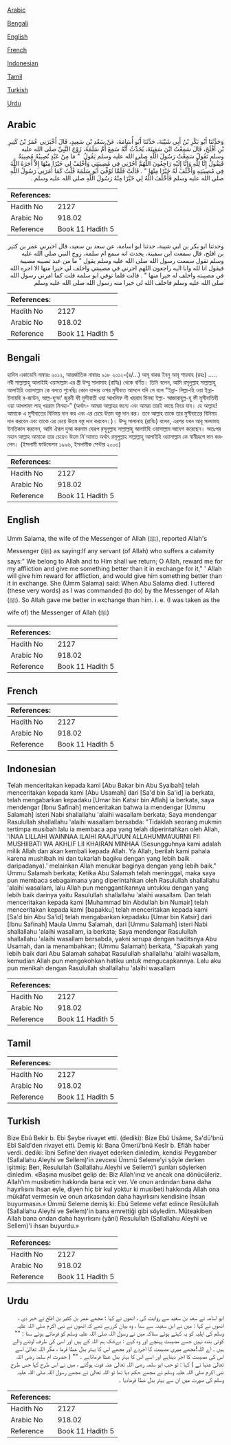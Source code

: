 [Arabic](#arabic)

[Bengali](#bengali)

[English](#english)

[French](#french)

[Indonesian](#indonesian)

[Tamil](#tamil)

[Turkish](#turkish)

[Urdu](#urdu)

## Arabic


<div dir="rtl" lang="ar" style={{fontSize:'larger',backgroundColor:'#f8f9fa',padding:20}}>
وَحَدَّثَنَا أَبُو بَكْرِ بْنُ أَبِي شَيْبَةَ، حَدَّثَنَا أَبُو أُسَامَةَ، عَنْ سَعْدِ بْنِ سَعِيدٍ، قَالَ أَخْبَرَنِي عُمَرُ بْنُ كَثِيرِ بْنِ أَفْلَحَ، قَالَ سَمِعْتُ ابْنَ سَفِينَةَ، يُحَدِّثُ أَنَّهُ سَمِعَ أُمَّ سَلَمَةَ، زَوْجَ النَّبِيِّ صلى الله عليه وسلم تَقُولُ سَمِعْتُ رَسُولَ اللَّهِ صلى الله عليه وسلم يَقُولُ ‏ "‏ مَا مِنْ عَبْدٍ تُصِيبُهُ مُصِيبَةٌ فَيَقُولُ إِنَّا لِلَّهِ وَإِنَّا إِلَيْهِ رَاجِعُونَ اللَّهُمَّ أْجُرْنِي فِي مُصِيبَتِي وَأَخْلِفْ لِي خَيْرًا مِنْهَا إِلاَّ أَجَرَهُ اللَّهُ فِي مُصِيبَتِهِ وَأَخْلَفَ لَهُ خَيْرًا مِنْهَا ‏"‏ ‏.‏ قَالَتْ فَلَمَّا تُوُفِّيَ أَبُو سَلَمَةَ قُلْتُ كَمَا أَمَرَنِي رَسُولُ اللَّهِ صلى الله عليه وسلم فَأَخْلَفَ اللَّهُ لِي خَيْرًا مِنْهُ رَسُولَ اللَّهِ صلى الله عليه وسلم ‏.‏
</div>
<div style={{backgroundColor:'#f8f9fa',padding:20, marginBottom: 10}}><table> <thead> <tr> <th>References:</th> <th></th> </tr> </thead> <tbody><tr><td>Hadith No</td><td>2127</td></tr><tr><td>Arabic No</td><td>918.02</td></tr><tr><td>Reference</td><td>Book 11 Hadith 5</td></tr></tbody></table></div>


<div dir="rtl" lang="ar" style={{fontSize:'larger',backgroundColor:'#f8f9fa',padding:20}}>
وحدثنا ابو بكر بن ابي شيبة، حدثنا ابو اسامة، عن سعد بن سعيد، قال اخبرني عمر بن كثير بن افلح، قال سمعت ابن سفينة، يحدث انه سمع ام سلمة، زوج النبي صلى الله عليه وسلم تقول سمعت رسول الله صلى الله عليه وسلم يقول " ما من عبد تصيبه مصيبة فيقول انا لله وانا اليه راجعون اللهم اجرني في مصيبتي واخلف لي خيرا منها الا اجره الله في مصيبته واخلف له خيرا منها " . قالت فلما توفي ابو سلمة قلت كما امرني رسول الله صلى الله عليه وسلم فاخلف الله لي خيرا منه رسول الله صلى الله عليه وسلم
</div>
<div style={{backgroundColor:'#f8f9fa',padding:20, marginBottom: 10}}><table> <thead> <tr> <th>References:</th> <th></th> </tr> </thead> <tbody><tr><td>Hadith No</td><td>2127</td></tr><tr><td>Arabic No</td><td>918.02</td></tr><tr><td>Reference</td><td>Book 11 Hadith 5</td></tr></tbody></table></div>

## Bengali


<div dir="ltr" lang="bn" style={{fontSize:'larger',backgroundColor:'#f8f9fa',padding:20}}>
হাদিস একাডেমি নাম্বারঃ ২০১২, আন্তর্জাতিক নাম্বারঃ ৯১৮ ২০১২-(৪/...) আবূ বাকর ইবনু আবূ শায়বাহ (রহঃ) ..... নবী সাল্লাল্লাহু আলাইহি ওয়াসাল্লাম এর স্ত্রী উম্মু সালামাহ (রাযিঃ) থেকে বর্ণিত। তিনি বলেন, আমি রসূলুল্লাহ সাল্লাল্লাহু আলাইহি ওয়াসাল্লাম কে বলতে শুনেছিঃ কোন বান্দার ওপর মুসীবাত আসলে যদি সে বলে "ইন্না- লিল্লা-হি ওয়া ইন্না- ইলায়হি র-জাউন, আল্ল-হুম্মা' জুরনী ফী মুসীবাতী ওয়া আখলিফ লী খয়রাম মিনহা ইল্লা- আজারাহুল্ল-হু ফী মুসীবাতিহী ওয়া আখলাফা লাহ্‌ খয়রাম মিনহা-” (অর্থাৎ- আমরা আল্লাহর জন্যে এবং আমরা তারই কাছে ফিরে যাব। হে আল্লাহ! আমাকে এ মুসীবাতের বিনিময় দান কর এবং এর চেয়ে উত্তম বস্তু দান কর। তবে আল্লাহ তাকে তার মুসীবাতের বিনিময় দান করবেন এবং তাকে এর চেয়ে উত্তম বস্তু দান করবেন।)। উম্মু সালানাহ (রাযিঃ) বলেন, এরপর যখন আবূ সালামাহ ইনতিকাল করলেন, আমি ঐরূপ দুআ করলাম যেরূপ রসূলুল্লাহ সাল্লাল্লাহু আলাইহি ওয়াসাল্লাম আদেশ করেছেন। অতঃপর মহান আল্লাহ আমাকে তার চেয়েও উত্তম নি'আমাত অর্থাৎ রসূলুল্লাহ সাল্লাল্লাহু আলাইহি ওয়াসাল্লাম কে স্বামীরূপে দান করলেন। (ইসলামী ফাউন্ডেশন ১৯৯৬, ইসলামীক সেন্টার ২০০৩)
</div>
<div style={{backgroundColor:'#f8f9fa',padding:20, marginBottom: 10}}><table> <thead> <tr> <th>References:</th> <th></th> </tr> </thead> <tbody><tr><td>Hadith No</td><td>2127</td></tr><tr><td>Arabic No</td><td>918.02</td></tr><tr><td>Reference</td><td>Book 11 Hadith 5</td></tr></tbody></table></div>

## English


<div dir="ltr" lang="en" style={{fontSize:'larger',backgroundColor:'#f8f9fa',padding:20}}>
Umm Salama, the wife of the Messenger of Allah (ﷺ), reported Allah's Messenger (ﷺ) as saying:If any servant (of Allah) who suffers a calamity says:" We belong to Allah and to Him shall we return; O Allah, reward me for my affliction and give me something better than it in exchange for it," ' Allah will give him reward for affliction, and would give him something better than it in exchange. She (Umm Salama) said: When Abu Salama died. I uttered (these very words) as I was commanded (to do) by the Messenger of Allah (ﷺ). So Allah gave me better in exchange than him. i. e. (I was taken as the wife of) the Messenger of Allah (ﷺ)
</div>
<div style={{backgroundColor:'#f8f9fa',padding:20, marginBottom: 10}}><table> <thead> <tr> <th>References:</th> <th></th> </tr> </thead> <tbody><tr><td>Hadith No</td><td>2127</td></tr><tr><td>Arabic No</td><td>918.02</td></tr><tr><td>Reference</td><td>Book 11 Hadith 5</td></tr></tbody></table></div>

## French


<div dir="ltr" lang="fr" style={{fontSize:'larger',backgroundColor:'#f8f9fa',padding:20}}>

</div>
<div style={{backgroundColor:'#f8f9fa',padding:20, marginBottom: 10}}><table> <thead> <tr> <th>References:</th> <th></th> </tr> </thead> <tbody><tr><td>Hadith No</td><td>2127</td></tr><tr><td>Arabic No</td><td>918.02</td></tr><tr><td>Reference</td><td>Book 11 Hadith 5</td></tr></tbody></table></div>

## Indonesian


<div dir="ltr" lang="id" style={{fontSize:'larger',backgroundColor:'#f8f9fa',padding:20}}>
Telah menceritakan kepada kami [Abu Bakar bin Abu Syaibah] telah menceritakan kepada kami [Abu Usamah] dari [Sa'd bin Sa'id] ia berkata, telah mengabarkan kepadaku [Umar bin Katsir bin Aflah] ia berkata, saya mendengar [Ibnu Safinah] menceritakan bahwa ia mendengar [Ummu Salamah] isteri Nabi shallallahu 'alaihi wasallam berkata; Saya mendengar Rasulullah shallallahu 'alaihi wasallam bersabda: "Tidaklah seorang mukmin tertimpa musibah lalu ia membaca apa yang telah diperintahkan oleh Allah, 'INAA LILLAHI WAINNAA ILAIHI RAAJI'UUN ALLAHUMMA'JURNII FII MUSHIIBATI WA AKHLIF LII KHAIRAN MINHAA (Sesungguhnya kami adalah milik Allah dan akan kembali kepada Allah. Ya Allah, berilah kami pahala karena mushibah ini dan tukarlah bagiku dengan yang lebih baik daripadanya).' melainkan Allah menukar baginya dengan yang lebih baik." Ummu Salamah berkata; Ketika Abu Salamah telah meninggal, maka saya pun membaca sebagaimana yang diperintahkan oleh Rasulullah shallallahu 'alaihi wasallam, lalu Allah pun menggantikannya untukku dengan yang lebih baik darinya yaitu Rasulullah shallallahu 'alaihi wasallam. Dan telah menceritakan kepada kami [Muhammad bin Abdullah bin Numair] telah menceritakan kepada kami [bapakku] telah menceritakan kepada kami [Sa'd bin Abu Sa'id] telah mengabarkan kepadaku [Umar bin Katsir] dari [Ibnu Safinah] Maula Ummu Salamah, dari [Ummu Salamah] isteri Nabi shallallahu 'alaihi wasallam, ia berkata; Saya mendengar Rasulullah shallallahu 'alaihi wasallam bersabda, yakni serupa dengan haditsnya Abu Usamah, dan ia menambahkan; (Ummu Salamah) berkata, "Siapakah yang lebih baik dari Abu Salamah sahabat Rasulullah shallallahu 'alaihi wasallam, kemudian Allah pun mengokohkan hatiku untuk mengucapkannya. Lalu aku pun menikah dengan Rasulullah shallallahu 'alaihi wasallam
</div>
<div style={{backgroundColor:'#f8f9fa',padding:20, marginBottom: 10}}><table> <thead> <tr> <th>References:</th> <th></th> </tr> </thead> <tbody><tr><td>Hadith No</td><td>2127</td></tr><tr><td>Arabic No</td><td>918.02</td></tr><tr><td>Reference</td><td>Book 11 Hadith 5</td></tr></tbody></table></div>

## Tamil


<div dir="ltr" lang="ta" style={{fontSize:'larger',backgroundColor:'#f8f9fa',padding:20}}>

</div>
<div style={{backgroundColor:'#f8f9fa',padding:20, marginBottom: 10}}><table> <thead> <tr> <th>References:</th> <th></th> </tr> </thead> <tbody><tr><td>Hadith No</td><td>2127</td></tr><tr><td>Arabic No</td><td>918.02</td></tr><tr><td>Reference</td><td>Book 11 Hadith 5</td></tr></tbody></table></div>

## Turkish


<div dir="ltr" lang="tr" style={{fontSize:'larger',backgroundColor:'#f8f9fa',padding:20}}>
Bize Ebû Bekir b. Ebi Şeybe rivayet etti. (dediki): Bize Ebû Usâme, Sa'dü'bnü Ebî Saîd'den rivayet etti. Demiş ki: Bana Ömerü'bnü Kesîr b. Eflâh haber verdi. dediki: îbni Sefine'den rivayet ederken dinledim, kendisi Peygamber (Sallallahu Aleyhi ve Sellem)'in zevcesi Ümmü Seleme'yi şöyle derken işitmiş: Ben, Resulullah (Sallallahu Aleyhi ve Sellem)'i şunları söylerken dinledim. «Başına musibet gelip de: Biz Allah'ınız ve ancak ona dönücüleriz. Allah'ım musibetim hakkında bana ecir ver. Ve onun ardından bana daha hayırlısını ihsan eyle, diyen hiç bir kul yoktur ki musibeti hakkında Allah ona mükâfat vermesin ve onun arkasından daha hayırlısını kendisine İhsan buyurmasın.» Ümmü Seleme demiş ki: Ebû Seleme vefat edince Resûlullah (Sallallahu Aleyhi ve Sellem)'in bana emrettiği gibi söyledim. Müteakiben Allah bana ondan daha hayırlısını (yâni) Resulullah (Sallallahu Aleyhi ve Sellem)'i ihsan buyurdu.»
</div>
<div style={{backgroundColor:'#f8f9fa',padding:20, marginBottom: 10}}><table> <thead> <tr> <th>References:</th> <th></th> </tr> </thead> <tbody><tr><td>Hadith No</td><td>2127</td></tr><tr><td>Arabic No</td><td>918.02</td></tr><tr><td>Reference</td><td>Book 11 Hadith 5</td></tr></tbody></table></div>

## Urdu


<div dir="rtl" lang="ur" style={{fontSize:'larger',backgroundColor:'#f8f9fa',padding:20}}>
ابو اسامہ نے سعد بن سعید سے روایت کی ، انھوں نے کہا : مجھے عمر بن کثیر بن افلح نے خبر دی ، انھوں نے کہا : میں نے ابن سفینہ سے سنا ، وہ بیان کررہے تھے کہ انھوں نے نبی اکرم صلی اللہ علیہ وسلم کی اہلیہ کو یہ کہتے ہوئے سناکہ میں نے رسول اللہ صلی اللہ علیہ وسلم کو فرماتے ہوئے سنا : "" کوئی بندہ نہیں جسے مصیبت پہنچے اور وہ کہے : بےشک ہم اللہ کے ہیں اور اسی کی طرف لوٹنے والے ہیں ۔ اے اللہ!مجھے میری مصیبت کا اجردے اور مجھے اس کا بہتر بدل عطا فرما ، مگر اللہ تعالیٰ اسے اس کی مصیبت کا اجر دیتاہے اور اسے اس کا بہتر بدل عطا فرماتاہے ۔ "" ( حضرت ام سلمہ رضی اللہ تعالیٰ عنہا نے ) کہا : تو جب ابو سلمہ رضی اللہ تعالیٰ عنہ فوت ہوگئے ، میں نے اس طرح کہا جس طرح نبی اکرم صلی اللہ علیہ وسلم نے مجھے حکم دیا تھا تو اللہ تعالیٰ نے مجھے رسول اللہ صلی اللہ علیہ وسلم کی صورت میں ان سے بہتر بدل عطا فرمادیا ۔
</div>
<div style={{backgroundColor:'#f8f9fa',padding:20, marginBottom: 10}}><table> <thead> <tr> <th>References:</th> <th></th> </tr> </thead> <tbody><tr><td>Hadith No</td><td>2127</td></tr><tr><td>Arabic No</td><td>918.02</td></tr><tr><td>Reference</td><td>Book 11 Hadith 5</td></tr></tbody></table></div>